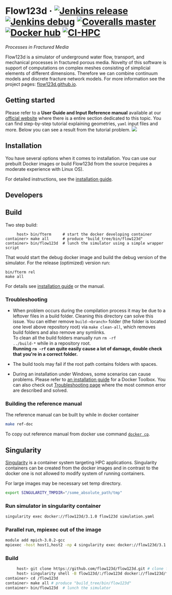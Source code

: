 # Flow123d &middot; [![Jenkins release](http://ciflow.nti.tul.cz/status/release/Flow123d-ci2runner-release-multijob/4)](http://ciflow.nti.tul.cz:8080/view/multijob-list/job/Flow123d-ci2runner-release-multijob/) [![Jenkins debug](http://ciflow.nti.tul.cz/status/debug/Flow123d-ci2runner-debug-multijob/4)](http://ciflow.nti.tul.cz:8080/view/multijob-list/job/Flow123d-ci2runner-debug-multijob/) [![Coveralls master](https://img.shields.io/coveralls/github/flow123d/flow123d.svg?style=flat-square&label=coverage)](https://coveralls.io/github/flow123d/flow123d) [![Docker hub](https://img.shields.io/badge/docker-hub-blue.svg?colorA=2271b8&colorB=dc750d&logo=docker&style=flat-square&logoColor=FFF)](https://hub.docker.com/u/flow123d/) [![CI-HPC](https://img.shields.io/badge/ci--hpc-performace-green.svg?style=flat-square)](http://hybs.nti.tul.cz/ci-hpc/)

*Processes in Fractured Media*

Flow123d is a simulator of underground water flow, transport, and mechanical processes in fractured
porous media. Novelty of this software is support of computations on complex
meshes consisting of simplicial elements of different dimensions. Therefore
we can combine continuum models and discrete fracture network models.
For more information see the project pages:
[flow123d.github.io](http://flow123d.github.io). 


## Getting started
Please refer to a **User Guide and Input Reference manual** available
at our [official website](http://flow123d.github.io/) where there is a entire section dedicated
to this topic. You can find step-by-step tutorial explaining geometries, `yaml` input files
and more. Below you can see a result from the tutorial problem.
![](/doc/graphics/figure.png)


## Installation
You have several options when it comes to installation. You can use
our prebuilt Docker images or build Flow123d from the source (requires a moderate experience with Linux OS).

For detailed instructions, see the [installation guide](doc/INSTALL.md).


## Developers

## Build
Two step build:
```
     host> bin/fterm     # start the docker developing container
container> make all      # produce "build_tree/bin/flow123d"
container> bin/flow123d  # lunch the simulator using a simple wrapper script
```

That would start the debug docker image and build the debug version of the simulator.
For the release (optimized) version run:
```
bin/fterm rel
make all
```

For details see [installation guide](doc/INSTALL.md) or the manual.


### Troubleshooting

  * When problem occurs during the compilation process it may be due to a leftover files in a build folder.
  Cleaning this directory can solve this issue. You can either remove `build-<branch>` folder
  (the folder is located one level above repository root) via
  `make clean-all`, which removes build folders and also remove any symlinks.  
  To clean all the build folders manually run <code>rm -rf ../build-*</code> while in a repository root.  
  **Running `rm -rf` can quite easily cause a lot of damage, double check that you're
  in a correct folder.**

  * The build tools may fail if the root path contains folders with spaces.
  
  * During an installation under Windows, some scenarios can cause problems. Please refer to
  [an installation guide](https://docs.docker.com/toolbox/toolbox_install_windows/) for a
  Docker Toolbox. You can also check out
  [Troubleshooting page](https://docs.docker.com/toolbox/faqs/troubleshoot/) where the most
  common error are described and solved.


### Building the reference manual

The reference manual can be built by while in docker container
```sh
make ref-doc
```
To copy out reference manual from docker use command
[`docker cp`](https://docs.docker.com/engine/reference/commandline/cp/).


## Singularity

[Singularity](https://singularity.hpcng.org/) is a container system targeting HPC applications. Singularity containers can be created from the docker images and in contrast to the docker one is not allowed to modify system of running containers. 

For large images may be necessary set temp directory.
```sh
export SINGULARITY_TMPDIR="/some_absolute_path/tmp"
```

### Run simulator in singularity container
```sh
singularity exec docker://flow123d/3.1.0 flow123d simulation.yaml
```

### Parallel run, mpiexec out of the image
```sh
module add mpich-3.0.2-gcc
mpiexec -host host1,host2 -np 4 singularity exec docker://flow123d/3.1.0 flow123d simulation.yaml
```

### Build
```sh
     host> git clone https://github.com/flow123d/flow123d.git # clone flow123d repository
     host> singularity shell -B flow123d/:/flow123d docker://flow123d/flow-dev-gnu-rel:3.1.0 # starts developing container
container> cd /flow123d
container> make all # produce "build_tree/bin/flow123d"
container> bin/flow123d  # lunch the simulator
```
